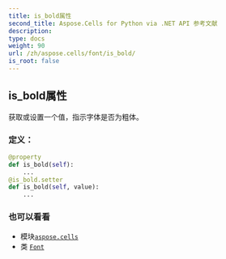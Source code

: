 ```yaml
---
title: is_bold属性
second_title: Aspose.Cells for Python via .NET API 参考文献
description:
type: docs
weight: 90
url: /zh/aspose.cells/font/is_bold/
is_root: false
---
```

## is_bold属性

获取或设置一个值，指示字体是否为粗体。
### 定义：
```python
@property
def is_bold(self):
    ...
@is_bold.setter
def is_bold(self, value):
    ...
```

### 也可以看看
* 模块[`aspose.cells`](../../)
* 类 [`Font`](/cells/python-net/zh/aspose.cells/font)
